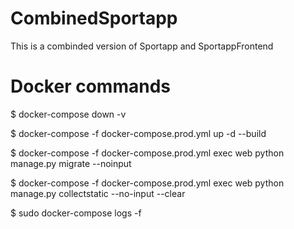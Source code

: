 # CombinedSportapp
This is a combinded version of Sportapp and SportappFrontend

# Docker commands
$ docker-compose down -v

$ docker-compose -f docker-compose.prod.yml up -d --build

$ docker-compose -f docker-compose.prod.yml exec web python manage.py migrate --noinput

$ docker-compose -f docker-compose.prod.yml exec web python manage.py collectstatic --no-input --clear

$ sudo docker-compose logs -f
